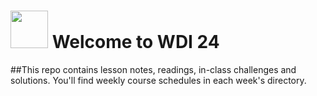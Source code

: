 # <img src="https://cloud.githubusercontent.com/assets/7833470/10899314/63829980-8188-11e5-8cdd-4ded5bcb6e36.png" height="60"> Welcome to WDI 24

##This repo contains lesson notes, readings, in-class challenges and solutions. You'll find weekly course schedules in each week's directory.

